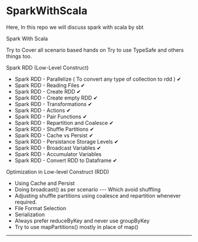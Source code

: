 # SparkWithScala
Here, In this repo we will discuss spark with scala by sbt

Spark With Scala


Try to Cover all scenario based hands on
Try to use TypeSafe and others things too. 

Spark RDD (Low-Level Construct)

- Spark RDD - Parallelize ( To convert any type of collection to rdd ) ✔
- Spark RDD - Reading Files ✔
- Spark RDD - Create RDD ✔
- Spark RDD - Create empty RDD ✔
- Spark RDD - Transformations ✔
- Spark RDD - Actions ✔
- Spark RDD - Pair Functions ✔
- Spark RDD - Repartition and Coalesce ✔
- Spark RDD - Shuffle Partitions ✔
- Spark RDD - Cache vs Persist ✔
- Spark RDD - Persistance Storage Levels ✔
- Spark RDD - Broadcast Variables ✔
- Spark RDD - Accumulator Variables
- Spark RDD - Convert RDD to Dataframe ✔

Optimization in Low-level Construct (RDD)

- Using Cache and Persist
- Doing broadcast() as per scenario --- Which avoid shuffling
- Adjusting shuffle partitions using coalesce and repartition whenever required.
- File Format Selection
- Serialization
- Always prefer reduceByKey and never use groupByKey
- Try to use mapPartitions() mostly in place of map()

------------------------------------------------------------------------------------------------------------------------
